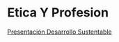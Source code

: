 # Etica Y Profesion



[Presentación Desarrollo Sustentable](https://nbviewer.jupyter.org/format/slides/github/EmiBuffet/EticaYProfesion/blob/master/Final%20%C3%89tica%20y%20Profesi%C3%B3n.ipynb#/)